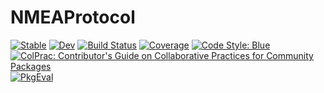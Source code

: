 # NMEAProtocol

[![Stable](https://img.shields.io/badge/docs-stable-blue.svg)](https://NickMcSweeney.github.io/NMEAProtocol.jl/stable/)
[![Dev](https://img.shields.io/badge/docs-dev-blue.svg)](https://NickMcSweeney.github.io/NMEAProtocol.jl/dev/)
[![Build Status](https://github.com/NickMcSweeney/NMEAProtocol.jl/actions/workflows/CI.yml/badge.svg?branch=main)](https://github.com/NickMcSweeney/NMEAProtocol.jl/actions/workflows/CI.yml?query=branch%3Amain)
[![Coverage](https://codecov.io/gh/NickMcSweeney/NMEAProtocol.jl/branch/main/graph/badge.svg)](https://codecov.io/gh/NickMcSweeney/NMEAProtocol.jl)
[![Code Style: Blue](https://img.shields.io/badge/code%20style-blue-4495d1.svg)](https://github.com/invenia/BlueStyle)
[![ColPrac: Contributor's Guide on Collaborative Practices for Community Packages](https://img.shields.io/badge/ColPrac-Contributor's%20Guide-blueviolet)](https://github.com/SciML/ColPrac)
[![PkgEval](https://JuliaCI.github.io/NanosoldierReports/pkgeval_badges/N/NMEAProtocol.svg)](https://JuliaCI.github.io/NanosoldierReports/pkgeval_badges/N/NMEAProtocol.html)
